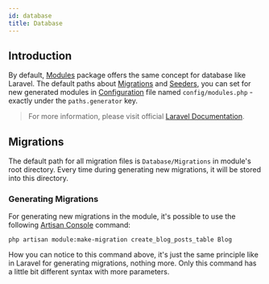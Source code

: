 ```yaml
---
id: database
title: Database
---
```


## Introduction

By default, [Modules](modules/general.md) package offers the same concept for database like Laravel. The default paths
about [Migrations](https://laravel.com/docs/5.8/migrations) and [Seeders](https://laravel.com/docs/5.8/seeding), you can set
for new generated modules in [Configuration](../getting-started/configuration) file named `config/modules.php` - exactly 
under the `paths.generator` key.

> For more information, please visit official [Laravel Documentation](https://laravel.com/docs/5.8/database).

## Migrations

The default path for all migration files is `Database/Migrations` in module's root directory. Every time during generating
new migrations, it will be stored into this directory.

### Generating Migrations

For generating new migrations in the module, it's possible to use the following [Artisan Console](https://laravel.com/docs/5.8/artisan) command:

```text
php artisan module:make-migration create_blog_posts_table Blog
```

How you can notice to this command above, it's just the same principle like in Laravel for generating migrations, nothing more. Only this command has
a little bit different syntax with more parameters.
